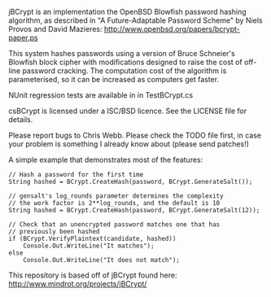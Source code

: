 jBCrypt is an implementation the OpenBSD Blowfish password hashing
algorithm, as described in "A Future-Adaptable Password Scheme" by Niels
Provos and David Mazieres: http://www.openbsd.org/papers/bcrypt-paper.ps

This system hashes passwords using a version of Bruce Schneier's
Blowfish block cipher with modifications designed to raise the cost of
off-line password cracking. The computation cost of the algorithm is
parameterised, so it can be increased as computers get faster.

NUnit regression tests are available in in TestBCrypt.cs

csBCrypt is licensed under a ISC/BSD licence. See the LICENSE file for details.

Please report bugs to Chris Webb. Please check the
TODO file first, in case your problem is something I already know about
(please send patches!)

A simple example that demonstrates most of the features:

	// Hash a password for the first time
	String hashed = BCrypt.CreateHash(password, BCrypt.GenerateSalt());

	// gensalt's log_rounds parameter determines the complexity
	// the work factor is 2**log_rounds, and the default is 10
	String hashed = BCrypt.CreateHash(password, BCrypt.GenerateSalt(12));

	// Check that an unencrypted password matches one that has
	// previously been hashed
	if (BCrypt.VerifyPlaintext(candidate, hashed))
		Console.Out.WriteLine("It matches");
	else
		Console.Out.WriteLine("It does not match");

This repository is based off of jBCrypt found here: http://www.mindrot.org/projects/jBCrypt/
